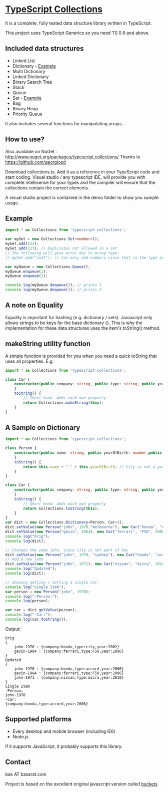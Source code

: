 [TypeScript Collections](https://github.com/basarat/typescript-collections/)
====================
It is a complete, fully tested data structure library written in TypeScript.

This project uses TypeScript Generics so you need TS 0.9 and above.

Included data structures
---------------------

- Linked List
- Dictionary - [Example](#a-sample-on-dictionary)
- Multi Dictionary
- Linked Dictionary
- Binary Search Tree
- Stack
- Queue
- Set - [Example](#example)
- Bag
- Binary Heap
- Priority Queue

It also includes several functions for manipulating arrays.

How to use?
--------------------

Also available on NuGet : http://www.nuget.org/packages/typescript.collections/ Thanks to https://github.com/georgiosd

Download collections.ts. Add it as a reference in your TypeScript code and start coding. 
Visual studio / any typescript IDE, will provide you with complete intellisense for your types and the compiler will 
ensure that the collections contain the correct elements. 

A visual studio project is contained in the demo folder to show you sample usage. 

Example
--------------------
```typescript
import * as Collections from 'typescript-collections';

var mySet = new Collections.Set<number>(); 
mySet.add(123);
mySet.add(123); // Duplicates not allowed in a set 
// The following will give error due to wrong type: 
// mySet.add("asdf"); // Can only add numbers since that is the type argument. 

var myQueue = new Collections.Queue();
myQueue.enqueue(1);
myQueue.enqueue(2);

console.log(myQueue.dequeue()); // prints 1
console.log(myQueue.dequeue()); // prints 2 
```

A note on Equality
-------------------
Equality is important for hashing (e.g. dictionary / sets). Javascript only allows strings to be keys for the base dictionary {}.
This is why the implementation for these data structures uses the item's toString() method.


makeString utility function
-------------------

A simple function is provided for you when you need a quick toString that uses all properties. E.g: 
```typescript
import * as Collections from 'typescript-collections';

class Car {
    constructor(public company: string, public type: string, public year: number) {
    }
    toString() {
        // Short hand. Adds each own property 
        return Collections.makeString(this);
    }
}
```

A Sample on Dictionary
---------------------

```typescript
import * as Collections from 'typescript-collections';

class Person {
    constructor(public name: string, public yearOfBirth: number,public city?:string) {
    }
    toString() {
        return this.name + "-" + this.yearOfBirth; // City is not a part of the key. 
    }
}

class Car {
    constructor(public company: string, public type: string, public year: number) {
    }
    toString() {
        // Short hand. Adds each own property 
        return Collections.toString(this);
    }
}
var dict = new Collections.Dictionary<Person, Car>();
dict.setValue(new Person("john", 1970,"melbourne"), new Car("honda", "city", 2002));
dict.setValue(new Person("gavin", 1984), new Car("ferrari", "F50", 2006));
console.log("Orig");
console.log(dict);

// Changes the same john, since city is not part of key 
dict.setValue(new Person("john", 1970, "sydney"), new Car("honda", "accord", 2006)); 
// Add a new john
dict.setValue(new Person("john", 1971), new Car("nissan", "micra", 2010)); 
console.log("Updated");
console.log(dict);

// Showing getting / setting a single car: 
console.log("Single Item");
var person = new Person("john", 1970); 
console.log("-Person:");
console.log(person);

var car = dict.getValue(person);
console.log("-Car:");
console.log(car.toString());
```
Output: 
```
Orig
{
    john-1970 : {company:honda,type:city,year:2002}
	gavin-1984 : {company:ferrari,type:F50,year:2006}
}
Updated
{
	john-1970 : {company:honda,type:accord,year:2006}
	gavin-1984 : {company:ferrari,type:F50,year:2006}
	john-1971 : {company:nissan,type:micra,year:2010}
}
Single Item
-Person:
john-1970
-Car:
{company:honda,type:accord,year:2006}
```

Supported platforms
--------------------

- Every desktop and mobile browser (including IE6)
- Node.js

If it supports JavaScript, it probably supports this library.

Contact
--------------------

bas AT basarat.com 

Project is based on the excellent original javascript version called [buckets](https://github.com/mauriciosantos/buckets)
